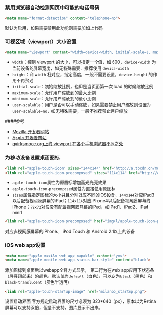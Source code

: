 ### 禁用浏览器自动检测网页中可能的电话号码

```html
<meta name="format-detection" content="telephone=no">
```

默认为启用，如果需要禁用此功能则需要加如上代码

### 可视区域（viewport）大小设置

```html
<meta name="viewport" content="width=device-width, initial-scale=1, maximum-scale=3">
```

* `width`：控制 viewport 的大小，可以指定一个值，如 600，`device-width` 为当前设备的屏幕宽度，如无特殊需要，推荐使用 `device-width`
* `height`：和 `width` 相对应，指定高度，一般不需要设置，`device-height` 的作用不再赘述
* `initial-scale`：初始缩放比例，也即是当页面第一次 load 的时候缩放比例
* `maximum-scale`：允许用户缩放到的最大比例
* `minimum-scale`：允许用户缩放到的最小比例
* `user-scalable`：用户是否可以手动缩放，如果需要禁止用户缩放则设置为`user-scalable=no`，如无特殊需要，一般不推荐禁止用户缩放

####参考
* [Mozilla 开发者网站](https://developer.mozilla.org/en/Mobile/Viewport_meta_tag)
* [Apple 开发者网站](http://developer.apple.com/library/safari/#documentation/AppleApplications/Reference/SafariWebContent/UsingtheViewport/UsingtheViewport.html)
* [quirksmode.org上的 viewport 在各个手机浏览器不同之处](http://www.quirksmode.org/mobile/viewports2.html)

### 为移动设备设置桌面图标

```html
<link rel="apple-touch-icon" sizes="144x144" href="http://a.tbcdn.cn/mw/s/hi/tbtouch/images/touch-icon.png">
<link rel="apple-touch-icon-precomposed" sizes="114x114" href="http://a.tbcdn.cn/mw/s/hi/tbtouch/images/touch-icon.png">
```

* `apple-touch-icon`属性为原图标增加高光光亮效果
* `apple-touch-icon-precomposed`属性为直接使用原图标
* `sizes`属性指定图标的大小并且分别对应不同的iOS设备，`144x144`对应iPad3以后配备视网膜屏幕的iPad；`114x114`对应iPhone4以后配备视网膜屏幕的iPhone；`72x72`对应没有配备视网膜屏幕的iPad，如iPad1、iPad2、iPad mini1

```html
<link rel="apple-touch-icon-precomposed" href="img/l/apple-touch-icon-precomposed.png">
```

对应非视网膜屏幕的iPhone、 iPod Touch 和 Android 2.1以上的设备
### iOS web app设置

```html
<meta name="apple-mobile-web-app-capable" content="yes">
<meta name="apple-mobile-web-app-status-bar-style" content="black">
```

添加图标到桌面后以webapp全屏方式显示，
第二行为在web app应用下状态条（屏幕顶部条）的颜色，默认值为`default`（白色），可以定为`black`（黑色）和`black-translucent`（灰色半透明）

```html
<link rel="apple-touch-startup-image" href="milanoo_startup.png">
```

设置启动界面
官方规定启动界面的尺寸必须为 320*640（px），原本以为Retina屏幕可以支持双倍，但是不支持，图片显示不出来。

